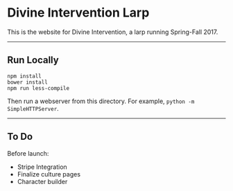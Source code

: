 # Divine Intervention Larp
This is the website for Divine Intervention, a larp running Spring-Fall 2017.
- - -
## Run Locally
```shell
npm install
bower install
npm run less-compile
```
Then run a webserver from this directory. For example, `python -m SimpleHTTPServer`.
- - -

## To Do
Before launch:
* Stripe Integration
* Finalize culture pages
* Character builder